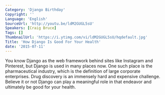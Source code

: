 ```yaml
---
Category: 'Django Birthday'
Copyright: ''
Language: 'English'
SourceUrl: 'http://youtu.be/ldM2GUGL5sU'
Speakers: [Craig Bruce]
Tags: []
ThumbnailUrl: 'https://i.ytimg.com/vi/ldM2GUGL5sU/hqdefault.jpg'
Title: 'How Django Is Good For Your Health'
date: '2015-07-11'
---
```

You know Django as the web framework behind sites like Instagram and Pinterest, but Django is used in many places now. One such place is the pharmaceutical industry, which is the definition of large corporate enterprises. Drug discovery is an immensely hard and expensive challenge. Believe it or not Django can play a meaningful role in that endeavor and ultimately be good for your health. 
